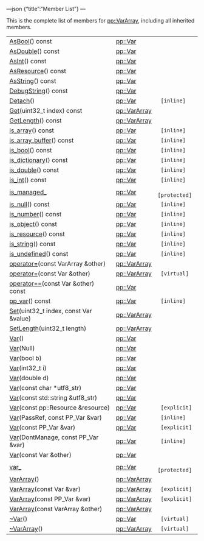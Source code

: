 —json {“title”:“Member List”} —

This is the complete list of members for <a href="/docs/native-client/pepper_beta/cpp/classpp_1_1_var_array/" class="el">pp::VarArray</a>, including all inherited members.

<table><tbody><tr class="odd"><td><a href="/docs/native-client/pepper_beta/cpp/classpp_1_1_var#a07e7a4ea38b990e6c230109823347e70" class="el">AsBool</a>() const</td><td><a href="/docs/native-client/pepper_beta/cpp/classpp_1_1_var/" class="el">pp::Var</a></td><td></td></tr><tr class="even"><td><a href="/docs/native-client/pepper_beta/cpp/classpp_1_1_var#a8a798b08e197948c161737fc7b745af6" class="el">AsDouble</a>() const</td><td><a href="/docs/native-client/pepper_beta/cpp/classpp_1_1_var/" class="el">pp::Var</a></td><td></td></tr><tr class="odd"><td><a href="/docs/native-client/pepper_beta/cpp/classpp_1_1_var#ad31cdb379b6ceaae967125e358c81d16" class="el">AsInt</a>() const</td><td><a href="/docs/native-client/pepper_beta/cpp/classpp_1_1_var/" class="el">pp::Var</a></td><td></td></tr><tr class="even"><td><a href="/docs/native-client/pepper_beta/cpp/classpp_1_1_var#a0346197dfa6ba350c6d9e3c85cc0ce80" class="el">AsResource</a>() const</td><td><a href="/docs/native-client/pepper_beta/cpp/classpp_1_1_var/" class="el">pp::Var</a></td><td></td></tr><tr class="odd"><td><a href="/docs/native-client/pepper_beta/cpp/classpp_1_1_var#a22a1e3b2a0783b949bedcdae49c07c97" class="el">AsString</a>() const</td><td><a href="/docs/native-client/pepper_beta/cpp/classpp_1_1_var/" class="el">pp::Var</a></td><td></td></tr><tr class="even"><td><a href="/docs/native-client/pepper_beta/cpp/classpp_1_1_var#a835b1e5a601d6e5ceb9a7d1b5fb7a66f" class="el">DebugString</a>() const</td><td><a href="/docs/native-client/pepper_beta/cpp/classpp_1_1_var/" class="el">pp::Var</a></td><td></td></tr><tr class="odd"><td><a href="/docs/native-client/pepper_beta/cpp/classpp_1_1_var#a84a725a42640a63747f7f6bc252b65d4" class="el">Detach</a>()</td><td><a href="/docs/native-client/pepper_beta/cpp/classpp_1_1_var/" class="el">pp::Var</a></td><td><code> [inline]</code></td></tr><tr class="even"><td><a href="/docs/native-client/pepper_beta/cpp/classpp_1_1_var_array#a61f3bd9357da964824bc3dfbc7715b12" class="el">Get</a>(uint32_t index) const</td><td><a href="/docs/native-client/pepper_beta/cpp/classpp_1_1_var_array/" class="el">pp::VarArray</a></td><td></td></tr><tr class="odd"><td><a href="/docs/native-client/pepper_beta/cpp/classpp_1_1_var_array#afaa8006ed2c7fa4fb99a6d9d96b91f5a" class="el">GetLength</a>() const</td><td><a href="/docs/native-client/pepper_beta/cpp/classpp_1_1_var_array/" class="el">pp::VarArray</a></td><td></td></tr><tr class="even"><td><a href="/docs/native-client/pepper_beta/cpp/classpp_1_1_var#a7a28894a77f9d69d1a4b0272bf80d657" class="el">is_array</a>() const</td><td><a href="/docs/native-client/pepper_beta/cpp/classpp_1_1_var/" class="el">pp::Var</a></td><td><code> [inline]</code></td></tr><tr class="odd"><td><a href="/docs/native-client/pepper_beta/cpp/classpp_1_1_var#ac0fd1d153203f8fe6c23b88618a5ef65" class="el">is_array_buffer</a>() const</td><td><a href="/docs/native-client/pepper_beta/cpp/classpp_1_1_var/" class="el">pp::Var</a></td><td><code> [inline]</code></td></tr><tr class="even"><td><a href="/docs/native-client/pepper_beta/cpp/classpp_1_1_var#a83773e6f9e2ac3723e33b6a1586d5c1e" class="el">is_bool</a>() const</td><td><a href="/docs/native-client/pepper_beta/cpp/classpp_1_1_var/" class="el">pp::Var</a></td><td><code> [inline]</code></td></tr><tr class="odd"><td><a href="/docs/native-client/pepper_beta/cpp/classpp_1_1_var#ae061050e5deaac345eb089b9cd8796ea" class="el">is_dictionary</a>() const</td><td><a href="/docs/native-client/pepper_beta/cpp/classpp_1_1_var/" class="el">pp::Var</a></td><td><code> [inline]</code></td></tr><tr class="even"><td><a href="/docs/native-client/pepper_beta/cpp/classpp_1_1_var#a4a9e093ddf1475542bf0b3231e03d631" class="el">is_double</a>() const</td><td><a href="/docs/native-client/pepper_beta/cpp/classpp_1_1_var/" class="el">pp::Var</a></td><td><code> [inline]</code></td></tr><tr class="odd"><td><a href="/docs/native-client/pepper_beta/cpp/classpp_1_1_var#ae7dd6f7e851c81ee259095f3e826f3fd" class="el">is_int</a>() const</td><td><a href="/docs/native-client/pepper_beta/cpp/classpp_1_1_var/" class="el">pp::Var</a></td><td><code> [inline]</code></td></tr><tr class="even"><td><a href="/docs/native-client/pepper_beta/cpp/classpp_1_1_var#a94bec264c03634f7ba66fb46ed4fda0b" class="el">is_managed_</a></td><td><a href="/docs/native-client/pepper_beta/cpp/classpp_1_1_var/" class="el">pp::Var</a></td><td><code> [protected]</code></td></tr><tr class="odd"><td><a href="/docs/native-client/pepper_beta/cpp/classpp_1_1_var#aa4a9d8309d3390aa56a4f2966daf6533" class="el">is_null</a>() const</td><td><a href="/docs/native-client/pepper_beta/cpp/classpp_1_1_var/" class="el">pp::Var</a></td><td><code> [inline]</code></td></tr><tr class="even"><td><a href="/docs/native-client/pepper_beta/cpp/classpp_1_1_var#ae803a32764804c873dd16c48bd4fdc83" class="el">is_number</a>() const</td><td><a href="/docs/native-client/pepper_beta/cpp/classpp_1_1_var/" class="el">pp::Var</a></td><td><code> [inline]</code></td></tr><tr class="odd"><td><a href="/docs/native-client/pepper_beta/cpp/classpp_1_1_var#a79ed26c49d64b536619a1ee574848a36" class="el">is_object</a>() const</td><td><a href="/docs/native-client/pepper_beta/cpp/classpp_1_1_var/" class="el">pp::Var</a></td><td><code> [inline]</code></td></tr><tr class="even"><td><a href="/docs/native-client/pepper_beta/cpp/classpp_1_1_var#a8ed51b6cd4e1b6fee46d8fdf27c98ef1" class="el">is_resource</a>() const</td><td><a href="/docs/native-client/pepper_beta/cpp/classpp_1_1_var/" class="el">pp::Var</a></td><td><code> [inline]</code></td></tr><tr class="odd"><td><a href="/docs/native-client/pepper_beta/cpp/classpp_1_1_var#a57ce2eb7f023f383194155b25b53d297" class="el">is_string</a>() const</td><td><a href="/docs/native-client/pepper_beta/cpp/classpp_1_1_var/" class="el">pp::Var</a></td><td><code> [inline]</code></td></tr><tr class="even"><td><a href="/docs/native-client/pepper_beta/cpp/classpp_1_1_var#afe677b5834bfb5f1364d212a52f1879e" class="el">is_undefined</a>() const</td><td><a href="/docs/native-client/pepper_beta/cpp/classpp_1_1_var/" class="el">pp::Var</a></td><td><code> [inline]</code></td></tr><tr class="odd"><td><a href="/docs/native-client/pepper_beta/cpp/classpp_1_1_var_array#a5acb01cba7823e5b4096a3d1c1cf31be" class="el">operator=</a>(const VarArray &amp;other)</td><td><a href="/docs/native-client/pepper_beta/cpp/classpp_1_1_var_array/" class="el">pp::VarArray</a></td><td></td></tr><tr class="even"><td><a href="/docs/native-client/pepper_beta/cpp/classpp_1_1_var_array#aeb98c95929dd46d1f64eba13db724154" class="el">operator=</a>(const Var &amp;other)</td><td><a href="/docs/native-client/pepper_beta/cpp/classpp_1_1_var_array/" class="el">pp::VarArray</a></td><td><code> [virtual]</code></td></tr><tr class="odd"><td><a href="/docs/native-client/pepper_beta/cpp/classpp_1_1_var#ad689c287e64f984eb951c57af303a444" class="el">operator==</a>(const Var &amp;other) const</td><td><a href="/docs/native-client/pepper_beta/cpp/classpp_1_1_var/" class="el">pp::Var</a></td><td></td></tr><tr class="even"><td><a href="/docs/native-client/pepper_beta/cpp/classpp_1_1_var#ad828439641c93930ff188b45b45b4261" class="el">pp_var</a>() const</td><td><a href="/docs/native-client/pepper_beta/cpp/classpp_1_1_var/" class="el">pp::Var</a></td><td><code> [inline]</code></td></tr><tr class="odd"><td><a href="/docs/native-client/pepper_beta/cpp/classpp_1_1_var_array#a6769d254d64ca6f0e5a5321ad9158d89" class="el">Set</a>(uint32_t index, const Var &amp;value)</td><td><a href="/docs/native-client/pepper_beta/cpp/classpp_1_1_var_array/" class="el">pp::VarArray</a></td><td></td></tr><tr class="even"><td><a href="/docs/native-client/pepper_beta/cpp/classpp_1_1_var_array#a6d37da10169a4e9f66152d74231694b9" class="el">SetLength</a>(uint32_t length)</td><td><a href="/docs/native-client/pepper_beta/cpp/classpp_1_1_var_array/" class="el">pp::VarArray</a></td><td></td></tr><tr class="odd"><td><a href="/docs/native-client/pepper_beta/cpp/classpp_1_1_var#af571fae55754a20ae95ffd140726d04c" class="el">Var</a>()</td><td><a href="/docs/native-client/pepper_beta/cpp/classpp_1_1_var/" class="el">pp::Var</a></td><td></td></tr><tr class="even"><td><a href="/docs/native-client/pepper_beta/cpp/classpp_1_1_var#a8dc13cf4d873293e06e6d23325ab2544" class="el">Var</a>(Null)</td><td><a href="/docs/native-client/pepper_beta/cpp/classpp_1_1_var/" class="el">pp::Var</a></td><td></td></tr><tr class="odd"><td><a href="/docs/native-client/pepper_beta/cpp/classpp_1_1_var#a6eba29ce9f635feb4ffbdfba1014ff99" class="el">Var</a>(bool b)</td><td><a href="/docs/native-client/pepper_beta/cpp/classpp_1_1_var/" class="el">pp::Var</a></td><td></td></tr><tr class="even"><td><a href="/docs/native-client/pepper_beta/cpp/classpp_1_1_var#a6de6c1f791f105b70d0cf815f63c2304" class="el">Var</a>(int32_t i)</td><td><a href="/docs/native-client/pepper_beta/cpp/classpp_1_1_var/" class="el">pp::Var</a></td><td></td></tr><tr class="odd"><td><a href="/docs/native-client/pepper_beta/cpp/classpp_1_1_var#a9bbdfd7d1aa2bd6c8d526ff5f6a2c035" class="el">Var</a>(double d)</td><td><a href="/docs/native-client/pepper_beta/cpp/classpp_1_1_var/" class="el">pp::Var</a></td><td></td></tr><tr class="even"><td><a href="/docs/native-client/pepper_beta/cpp/classpp_1_1_var#a24ae309e6e0335d2b16aab6039c231fa" class="el">Var</a>(const char *utf8_str)</td><td><a href="/docs/native-client/pepper_beta/cpp/classpp_1_1_var/" class="el">pp::Var</a></td><td></td></tr><tr class="odd"><td><a href="/docs/native-client/pepper_beta/cpp/classpp_1_1_var#a4b0c8c5ef714c9444cfd8f1dd4a9fb25" class="el">Var</a>(const std::string &amp;utf8_str)</td><td><a href="/docs/native-client/pepper_beta/cpp/classpp_1_1_var/" class="el">pp::Var</a></td><td></td></tr><tr class="even"><td><a href="/docs/native-client/pepper_beta/cpp/classpp_1_1_var#a7a9b5f09aa3c5f6f6ca961904c7d87ba" class="el">Var</a>(const pp::Resource &amp;resource)</td><td><a href="/docs/native-client/pepper_beta/cpp/classpp_1_1_var/" class="el">pp::Var</a></td><td><code> [explicit]</code></td></tr><tr class="odd"><td><a href="/docs/native-client/pepper_beta/cpp/classpp_1_1_var#a64a857e38d59b1e012a02d7b8f98680f" class="el">Var</a>(PassRef, const PP_Var &amp;var)</td><td><a href="/docs/native-client/pepper_beta/cpp/classpp_1_1_var/" class="el">pp::Var</a></td><td><code> [inline]</code></td></tr><tr class="even"><td><a href="/docs/native-client/pepper_beta/cpp/classpp_1_1_var#a52415e7de337c97b08eb70b06e0cda4b" class="el">Var</a>(const PP_Var &amp;var)</td><td><a href="/docs/native-client/pepper_beta/cpp/classpp_1_1_var/" class="el">pp::Var</a></td><td><code> [explicit]</code></td></tr><tr class="odd"><td><a href="/docs/native-client/pepper_beta/cpp/classpp_1_1_var#a2356640f40527226f295cc15ec01f302" class="el">Var</a>(DontManage, const PP_Var &amp;var)</td><td><a href="/docs/native-client/pepper_beta/cpp/classpp_1_1_var/" class="el">pp::Var</a></td><td><code> [inline]</code></td></tr><tr class="even"><td><a href="/docs/native-client/pepper_beta/cpp/classpp_1_1_var#aa87cbd4cc4bc47b6f1f8a749f60aa062" class="el">Var</a>(const Var &amp;other)</td><td><a href="/docs/native-client/pepper_beta/cpp/classpp_1_1_var/" class="el">pp::Var</a></td><td></td></tr><tr class="odd"><td><a href="/docs/native-client/pepper_beta/cpp/classpp_1_1_var#a7c1225564a0e3ab910823fc20d2611ab" class="el">var_</a></td><td><a href="/docs/native-client/pepper_beta/cpp/classpp_1_1_var/" class="el">pp::Var</a></td><td><code> [protected]</code></td></tr><tr class="even"><td><a href="/docs/native-client/pepper_beta/cpp/classpp_1_1_var_array#a780daccc2dc02eac8a52b3c6acf245ed" class="el">VarArray</a>()</td><td><a href="/docs/native-client/pepper_beta/cpp/classpp_1_1_var_array/" class="el">pp::VarArray</a></td><td></td></tr><tr class="odd"><td><a href="/docs/native-client/pepper_beta/cpp/classpp_1_1_var_array#a3aabef79f9d8af79a4ef5dda73a09c05" class="el">VarArray</a>(const Var &amp;var)</td><td><a href="/docs/native-client/pepper_beta/cpp/classpp_1_1_var_array/" class="el">pp::VarArray</a></td><td><code> [explicit]</code></td></tr><tr class="even"><td><a href="/docs/native-client/pepper_beta/cpp/classpp_1_1_var_array#abb66ecc726d9aca28bd4a430a391a5d3" class="el">VarArray</a>(const PP_Var &amp;var)</td><td><a href="/docs/native-client/pepper_beta/cpp/classpp_1_1_var_array/" class="el">pp::VarArray</a></td><td><code> [explicit]</code></td></tr><tr class="odd"><td><a href="/docs/native-client/pepper_beta/cpp/classpp_1_1_var_array#a839cc2aa7b5a4698f3a11214f76e56c0" class="el">VarArray</a>(const VarArray &amp;other)</td><td><a href="/docs/native-client/pepper_beta/cpp/classpp_1_1_var_array/" class="el">pp::VarArray</a></td><td></td></tr><tr class="even"><td><a href="/docs/native-client/pepper_beta/cpp/classpp_1_1_var#a148a5009f2f445edfec0a5f83ed94cf4" class="el">~Var</a>()</td><td><a href="/docs/native-client/pepper_beta/cpp/classpp_1_1_var/" class="el">pp::Var</a></td><td><code> [virtual]</code></td></tr><tr class="odd"><td><a href="/docs/native-client/pepper_beta/cpp/classpp_1_1_var_array#a667aca2cad8fd48469dab1228f479284" class="el">~VarArray</a>()</td><td><a href="/docs/native-client/pepper_beta/cpp/classpp_1_1_var_array/" class="el">pp::VarArray</a></td><td><code> [virtual]</code></td></tr></tbody></table>
